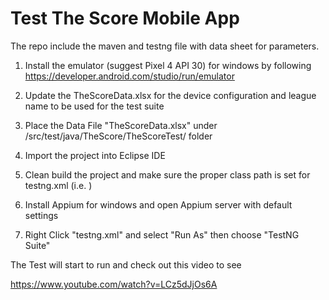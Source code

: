 # Test The Score Mobile App
<!--
*** Thanks for checking out. Due to the time constraint if you have suggestions
*** and/or questions that would make this better, please email shuhan.wu@hotmail.com
*** Thanks again!
-->

The repo include the maven and testng file with data sheet for parameters.

1. Install the emulator (suggest Pixel 4 API 30) for windows by following
https://developer.android.com/studio/run/emulator

2. Update the TheScoreData.xlsx for the device configuration and league name to be used for the test suite

3. Place the Data File "TheScoreData.xlsx" under /src/test/java/TheScore/TheScoreTest/ folder

4. Import the project into Eclipse IDE

5. Clean build the project and make sure the proper class path is set for testng.xml (i.e. <class name="TheScore.TheScoreTest.ScoreAppTest"/>)

6. Install Appium for windows and open Appium server with default settings

7. Right Click "testng.xml" and select "Run As" then choose "TestNG Suite"

The Test will start to run and check out this video to see 

https://www.youtube.com/watch?v=LCz5dJjOs6A
